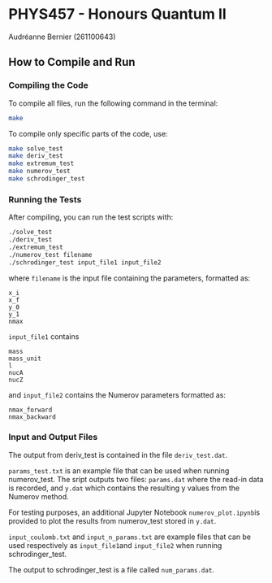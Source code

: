 # PHYS457 - Honours Quantum II
Audréanne Bernier (261100643)

## **How to Compile and Run**  

### **Compiling the Code**  
To compile all files, run the following command in the terminal:  

```sh
make
```

To compile only specific parts of the code, use:  

```sh
make solve_test
make deriv_test
make extremum_test
make numerov_test
make schrodinger_test
```  

### **Running the Tests**  
After compiling, you can run the test scripts with:  

```sh
./solve_test
./deriv_test
./extremum_test
./numerov_test filename
./schrodinger_test input_file1 input_file2
```  

where `filename` is the input file containing the parameters, formatted as:  

```
x_i  
x_f  
y_0  
y_1  
nmax
```  

`input_file1` contains 

```
mass  
mass_unit  
l  
nucA  
nucZ
``` 

and `input_file2` contains the Numerov parameters formatted as:

```
nmax_forward
nmax_backward
``` 


### **Input and Output Files** 
The output from deriv_test is contained in the file `deriv_test.dat`.

`params_test.txt` is an example file that can be used when running numerov_test. The sript 
outputs two files: `params.dat` where the read-in data is recorded, and `y.dat` which 
contains the resulting y values from the Numerov method.

For testing purposes, an additional Jupyter Notebook `numerov_plot.ipynb`is provided to 
plot the results from numerov_test  stored in `y.dat`.

`input_coulomb.txt` and `input_n_params.txt` are example files that can be used respectively as `input_file1`and `input_file2` 
when running schrodinger_test.

The output to schrodinger_test is a file called `num_params.dat`.